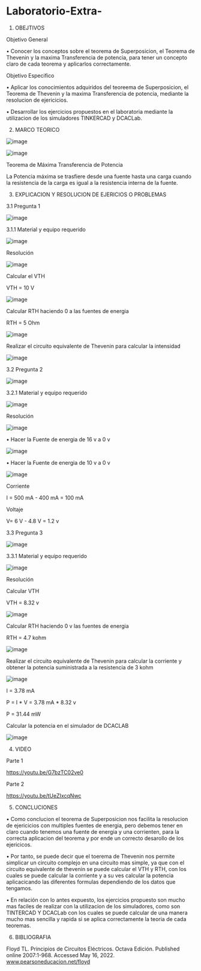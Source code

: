 # Laboratorio-Extra-

1. OBEJTIVOS

  Objetivo General 
  
  •	Conocer los conceptos sobre el teorema de Superposicion, el Teorema de Thevenin y la maxima Transferencia de potencia, para tener un concepto claro de cada teorema y aplicarlos correctamente.
  
  Objetivo Especifico   
  
  •	Aplicar los conocimientos adquiridos del teoreema de Superposicion, el Teorema de Thevenin y la maxima Transferencia de potencia, mediante la resolucion de ejericicios.
  
  • Desarrollar los ejercicios propuestos en el laboratoria mediante la utilizacion de los simuladores TINKERCAD y DCACLab. 
 
 2. MARCO TEORICO 
 
![image](https://user-images.githubusercontent.com/105255508/184707237-d6f89ae9-2a72-4aba-8e1c-b6039c8192e9.png)

![image](https://user-images.githubusercontent.com/105255508/184707321-3930f62b-d3ab-417d-8708-ad66f3d833ac.png)

Teorema de Máxima Transferencia de Potencia

La Potencia máxima se trasfiere desde una fuente hasta una carga cuando la resistencia de la carga es igual a la resistencia interna de la fuente.

3. EXPLICACION Y RESOLUCION DE EJERICIOS O PROBLEMAS

3.1 Pregunta 1

![image](https://user-images.githubusercontent.com/105255508/184713085-07cb66f1-97b9-45ad-8b6a-bd0bf768db7f.png)

3.1.1 Material y equipo requerido

![image](https://user-images.githubusercontent.com/105255508/184779208-26277d1a-e2fb-4f02-9202-a44aaae6bab0.png)

Resolución

![image](https://user-images.githubusercontent.com/105255508/184714279-585ff1db-c15f-4597-83bb-e11874314a05.png)

Calcular el VTH

VTH = 10 V

![image](https://user-images.githubusercontent.com/105255508/184715083-8e0de52f-249b-4755-b15b-90022b938ecd.png)

Calcular RTH haciendo 0 a las fuentes de energia 

RTH = 5 Ohm

![image](https://user-images.githubusercontent.com/105255508/184715675-2c1344de-68e2-466e-8b2f-856c415ddbf1.png)

Realizar el circuito equivalente de Thevenin para calcular la intensidad 

![image](https://user-images.githubusercontent.com/105255508/184716571-d7cfdc4c-d28f-4659-9115-807ff0115bb7.png)

3.2 Pregunta 2

![image](https://user-images.githubusercontent.com/105255508/184711728-281f0aa2-076c-4747-8e9a-e3cb11ed1e7f.png)

3.2.1 Material y equipo requerido

![image](https://user-images.githubusercontent.com/105255508/184779023-381386fb-a7d9-4eec-9aaa-e0f6c507e795.png)

Resolución

![image](https://user-images.githubusercontent.com/105255508/184709697-7e75085d-4dd0-45c9-af55-8be1e202c9e4.png)

•	Hacer la Fuente de energia de 16 v a 0 v

![image](https://user-images.githubusercontent.com/105255508/184710976-2bcc1460-3c7f-431b-a1a8-4ab8d9ac6d03.png)

•	Hacer la Fuente de energia de 10 v a 0 v

![image](https://user-images.githubusercontent.com/105255508/184711080-ebbccc19-e63e-4d71-89d6-b6615f44412b.png)

Corriente

I = 500 mA - 400 mA = 100 mA

Voltaje

V= 6 V - 4.8 V = 1.2 v

3.3 Pregunta 3

![image](https://user-images.githubusercontent.com/105255508/184716652-d28562f3-a4b9-4f04-b20d-476ce8fd6f57.png)

3.3.1  Material y equipo requerido

![image](https://user-images.githubusercontent.com/105255508/184779477-f76999f5-c2e2-459e-8ce2-037cb8a71d4c.png)

Resolución

Calcular VTH

VTH = 8.32 v

![image](https://user-images.githubusercontent.com/105255508/184719521-53ae25b2-bfd4-4d7f-8fcb-61c0ac0a1c44.png)

Calcular RTH haciendo 0 v las fuentes de energia 

RTH = 4.7 kohm

![image](https://user-images.githubusercontent.com/105255508/184719411-3f1c70b9-de2f-44d1-be3f-905f734dc13a.png)

Realizar el circuito equivalente de Thevenin para calcular la corriente y obtener la potencia suministrada a la resistencia de 3 kohm

![image](https://user-images.githubusercontent.com/105255508/184720659-a53c5db9-fc37-4ac4-abc6-8ab27611b3a0.png)

I = 3.78 mA

P = I * V = 3.78 mA * 8.32 v 

P = 31.44 mW

Calcular la potencia en el simulador de DCACLAB

![image](https://user-images.githubusercontent.com/105255508/184722910-872d1604-df36-41cc-ba53-caadd292c304.png)

4. VIDEO

Parte 1 

https://youtu.be/G7bzTC02ve0

Parte 2 

https://youtu.be/tUeZIxcqNwc

5. CONCLUCIONES 

• Como conclucion el teorema de Superposicion nos facilita la resolucion de ejericicios con multiples fuentes de energia, pero debemos tener en claro cuando tenemos una fuente de energia y una corrienten, para la correcta aplicacion del teorema y por ende un correcto desarollo de los ejericicos.

•	Por tanto, se puede decir que el toerema de Thevenin nos permite simplicar un circuito complejo en una circuito mas simple, ya que con el circuito equivalente de thevenin se puede calcular el VTH y RTH, con los cuales se puede calcular la corriente y a su ves calcular la potencia aplicacicando las diferentes formulas dependiendo de los datos que tengamos. 

•	En relación con lo antes expuesto, los ejercicios propuesto son mucho mas faciles de realizar con la utilizacion de los simuladores, como son TINTERCAD Y DCACLab con los cuales se puede calcular de una manera mucho mas sencilla y rapida si se aplica correctamente la teoria de cada teoremas. 

6. BIBLIOGRAFIA

Floyd TL. Principios de Circuitos Eléctricos. Octava Edición. Published online 2007:1-968. Accessed May 16, 2022. www.pearsoneducacion.net/floyd 
